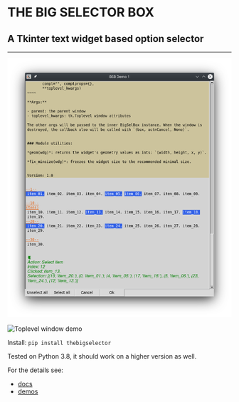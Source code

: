 # THE BIG SELECTOR BOX

## A Tkinter text widget based option selector

-----

![Demo1](https://github.com/kantal/thebigselector/blob/main/docs/screenshot-1.png)

![Toplevel window
demo](https://github.com/kantal/thebigselector/blob/main/docs/screenshot-2.png)

Install: `pip install thebigselector`

Tested on Python 3.8, it should work on a higher version as well.

For the details see:

  - [docs](https://github.com/kantal/thebigselector/blob/main/docs/Use.md)
  - [demos](https://github.com/kantal/thebigselector/tree/main/demos)
